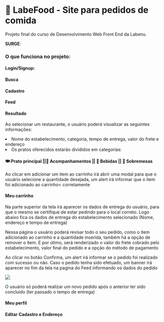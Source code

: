 <h1>🍔 LabeFood - Site para pedidos de comida</h1>

<p>Projeto final do curso de Desenvolvimento Web Front End da Labenu.</p>

**SURGE**: 

<h3>O que funciona no projeto:</h3>

<h4>Login/Signup:</h4>

<h4>Busca</h4>

<h4>Cadastro</h4>

<h4>Feed</h4>

<h4>Resultado</h4>
<p>Ao selecionar um restaurante, o usuário poderá visualizar as seguintes informações:</p>
<li>Nome do estabelecimento, categoria, tempo de entrega, valor do frete e endereço </li>
<li> Os pratos oferecidos estarão divididos em categorias: </li>
<h4> 🍽️ Prato principal ||🍟 Acompanhamentos || 🧋 Bebidas || 🍨 Sobremesas </h4>
<p>Ao clicar em adicionar um item ao carrinho irá abrir uma modal para que o usuário selecione a quantidade desejada, um alert irá informar que o item foi adicionado ao carrinho< corretamente</p>

<h4>Meu carrinho</h4>
<p> Na parte superior da tela irá aparecer os dados de entrega do usuário, para que o mesmo se certifique de estar pedindo para o local correto. 
Logo abaixo fica os dados de entrega do estabelecimento selecionado (Nome, endereço e tempo de entrega) </p>
<p>Nessa página o usuário poderá revisar todo o seu pedido, como o item adicionado ao carrinho e a quantidade inserida, também há a opção de remover o item. E por útimo, será renderizado o valor do frete cobrado pelo estabelecimento, valor final do pedido e a opção do método de pagamento </p>
<p> Ao clicar no botão Confirma, um alert irá informar se o pedido foi realizado com sucesso ou não. Caso o pedido tenha sido efetuado, um banner irá aparecer no fim da tela na pagina do Feed informando os dados do pedido<p>
  <img src="https://user-images.githubusercontent.com/102433664/193413749-f4a80fcd-c2be-4fc7-8c8f-d2f3d3899f28.png" />
<p>O usuário só poderá realizar um novo pedido após o anterior ter sido concluido (ter passado o tempo de entrega) </p> 

<h4>Meu perfil </h4>

<h4> Editar Cadastro e Endereço </h4>

